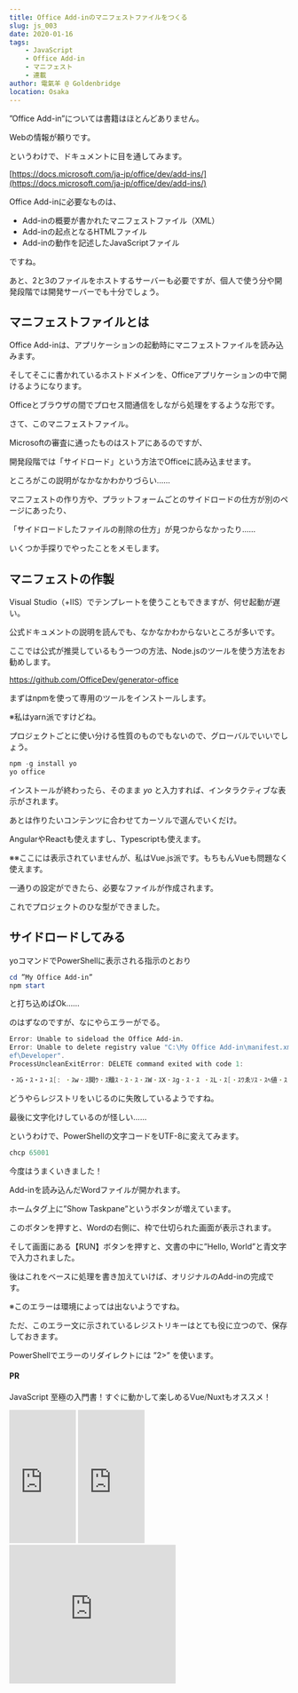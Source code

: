```yaml
---
title: Office Add-inのマニフェストファイルをつくる
slug: js_003
date: 2020-01-16
tags: 
    - JavaScript
    - Office Add-in
    - マニフェスト
    - 連載
author: 電氣羊 @ Goldenbridge
location: Osaka
---
```


”Office Add-in”については書籍はほとんどありません。

Webの情報が頼りです。

というわけで、ドキュメントに目を通してみます。

[https://docs.microsoft.com/ja-jp/office/dev/add-ins/](https://docs.microsoft.com/ja-jp/office/dev/add-ins/)

Office Add-inに必要なものは、

- Add-inの概要が書かれたマニフェストファイル（XML）
- Add-inの起点となるHTMLファイル
- Add-inの動作を記述したJavaScriptファイル

ですね。

あと、2と3のファイルをホストするサーバーも必要ですが、個人で使う分や開発段階では開発サーバーでも十分でしょう。

 ## マニフェストファイルとは

Office Add-inは、アプリケーションの起動時にマニフェストファイルを読み込みます。

そしてそこに書かれているホストドメインを、Officeアプリケーションの中で開けるようになります。

Officeとブラウザの間でプロセス間通信をしながら処理をするような形です。

さて、このマニフェストファイル。

Microsoftの審査に通ったものはストアにあるのですが、

開発段階では「サイドロード」という方法でOfficeに読み込ませます。

ところがこの説明がなかなかわかりづらい……

 
マニフェストの作り方や、プラットフォームごとのサイドロードの仕方が別のページにあったり、

「サイドロードしたファイルの削除の仕方」が見つからなかったり……

 いくつか手探りでやったことをメモします。

 ## マニフェストの作製

Visual Studio（+IIS）でテンプレートを使うこともできますが、何せ起動が遅い。

公式ドキュメントの説明を読んでも、なかなかわからないところが多いです。

 ここでは公式が推奨しているもう一つの方法、Node.jsのツールを使う方法をお勧めします。

https://github.com/OfficeDev/generator-office

 まずはnpmを使って専用のツールをインストールします。

※私はyarn派ですけどね。

 プロジェクトごとに使い分ける性質のものでもないので、グローバルでいいでしょう。

```powershell
npm -g install yo
yo office
```

インストールが終わったら、そのまま *yo* と入力すれば、インタラクティブな表示がされます。

 あとは作りたいコンテンツに合わせてカーソルで選んでいくだけ。

AngularやReactも使えますし、Typescriptも使えます。

※※ここには表示されていませんが、私はVue.js派です。もちもんVueも問題なく使えます。

 一通りの設定ができたら、必要なファイルが作成されます。

 これでプロジェクトのひな型ができました。

## サイドロードしてみる

yoコマンドでPowerShellに表示される指示のとおり

```powershell
cd ”My Office Add-in”
npm start
```

と打ち込めばOk……

のはずなのですが、なにやらエラーがでる。

```powershell 
Error: Unable to sideload the Office Add-in. 
Error: Unable to delete registry value "C:\My Office Add-in\manifest.xml" in key "HKCU\SOFTWARE\Microsoft\Office\16.0\W
ef\Developer".
ProcessUncleanExitError: DELETE command exited with code 1:

・ｽG・ｽ・ｽ・ｽ[: ・ｽw・ｽ閧ｳ・ｽ黷ｽ・ｽ・ｽ・ｽW・ｽX・ｽg・ｽ・ｽ ・ｽL・ｽ[・ｽﾜゑｿｽ・ｽﾍ値・ｽ・ｽ・ｽ・ｽ・ｽﾂゑｿｽ・ｽ・ｽﾜゑｿｽ・ｽ・ｽﾅゑｿｽ・ｽ・ｽ
```

どうやらレジストリをいじるのに失敗しているようですね。

最後に文字化けしているのが怪しい……

 というわけで、PowerShellの文字コードをUTF-8に変えてみます。

 ```powershell
chcp 65001
 ```

今度はうまくいきました！

Add-inを読み込んだWordファイルが開かれます。
 
ホームタグ上に”Show Taskpane”というボタンが増えています。

このボタンを押すと、Wordの右側に、枠で仕切られた画面が表示されます。

そして画面にある【RUN】ボタンを押すと、文書の中に”Hello, World”と青文字で入力されました。

 後はこれをベースに処理を書き加えていけば、オリジナルのAdd-inの完成です。


※このエラーは環境によっては出ないようですね。

ただ、このエラー文に示されているレジストリキーはとても役に立つので、保存しておきます。

PowerShellでエラーのリダイレクトには ”2>” を使います。　

#### PR
JavaScript 至極の入門書！すぐに動かして楽しめるVue/Nuxtもオススメ！

<iframe style="width:120px;height:240px;" marginwidth="0" marginheight="0" scrolling="no" frameborder="0" src="https://rcm-fe.amazon-adsystem.com/e/cm?ref=qf_sp_asin_til&t=goldenbridg09-22&m=amazon&o=9&p=8&l=as1&IS1=1&detail=1&asins=4048930737&linkId=ebcbc825de19292c3e128eb6053cca6f&bc1=000000&lt1=_blank&fc1=333333&lc1=0066c0&bg1=ffffff&f=ifr">
</iframe>
<iframe style="width:120px;height:240px;" marginwidth="0" marginheight="0" scrolling="no" frameborder="0" src="https://rcm-fe.amazon-adsystem.com/e/cm?ref=qf_sp_asin_til&t=goldenbridg09-22&m=amazon&o=9&p=8&l=as1&IS1=1&detail=1&asins=B07X6F1C2P&linkId=5463808299d955a33915eddbd95246f7&bc1=000000&lt1=_blank&fc1=333333&lc1=0066c0&bg1=ffffff&f=ifr">
</iframe>
<iframe src="https://rcm-fe.amazon-adsystem.com/e/cm?o=9&p=12&l=ur1&category=audible&banner=04TW4TSNDNB96FMCBT82&f=ifr&linkID=faa8bbe97dd893a353431f67f901efd3&t=goldenbridg09-22&tracking_id=goldenbridg09-22" width="300" height="250" scrolling="no" border="0" marginwidth="0" style="border:none;" frameborder="0"></iframe>

<link-to></link-to>